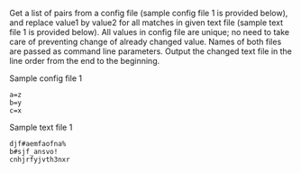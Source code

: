 Get a list of pairs from a config file (sample config file 1 is provided below), and replace value1 by value2 for all matches in given text file (sample text file 1 is provided below). All values in config file are unique; no need to take care of preventing change of already changed value. Names of both files are passed as command line parameters. Output the changed text file in the line order from the end to the beginning.
 


Sample config file 1
```
a=z
b=y
c=x
``` 
 
 
Sample text file 1
```
djf#aemfaofna%
b#sjf_ansvo!
cnhjrfyjvth3nxr
```
 

